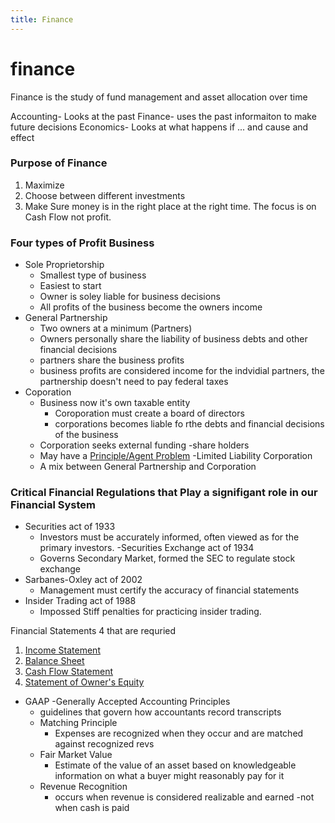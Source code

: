 ```yaml
---
title: Finance
---
```


# finance


Finance is the study of fund management and asset allocation over time

Accounting- Looks at the past
Finance- uses the past informaiton to make future decisions
Economics- Looks at what happens if ... and cause and effect

### Purpose of Finance
1. Maximize 
2. Choose between different investments
3. Make Sure money is in the right place at the right time.
The focus is on Cash Flow not profit.


### Four types of Profit Business 
- Sole Proprietorship
  - Smallest type of business
  - Easiest to start
  - Owner is soley liable for business decisions
  - All profits of the business become the owners income
- General Partnership
  - Two owners at a minimum (Partners)
  - Owners personally share the liability of business debts and other financial decisions
  - partners share the business profits
  - business profits are considered income for the indvidial partners, the partnership doesn't need to pay federal taxes
- Coporation
  - Business now it's own taxable entity
    - Coroporation must create a board of directors
    - corporations becomes liable fo rthe debts and financial decisions of the business
  - Corporation seeks external funding
    -share holders
  - May have a [Principle/Agent Problem](/princpleAgent)
-Limited Liability Corporation
  - A mix between General Partnership and Corporation
 
 ### Critical Financial Regulations that Play a signifigant role in our Financial System
 
- Securities act of 1933 
  - Investors must be accurately informed, often viewed as for the primary investors. 
-Securities Exchange act of 1934
  - Governs Secondary Market, formed the SEC to regulate stock exchange
- Sarbanes-Oxley act of 2002
  - Management must certify the accuracy of financial statements
- Insider Trading act of 1988
  - Impossed Stiff penalties for practicing insider trading.


Financial Statements 4 that are requried
1. [Income Statement](/incomeStatements)
2. [Balance Sheet](/balanceSheets)
3. [Cash Flow Statement](/cashFlowStatements)
4. [Statement of Owner's Equity](/ownersEquity)


- GAAP
  -Generally Accepted Accounting Principles
  - guidelines that govern how accountants record transcripts
  - Matching Principle
    - Expenses are recognized when they occur and are matched against recognized revs
  - Fair Market Value
    - Estimate of the value of an asset based on knowledgeable information on what a buyer might reasonably pay for it
  - Revenue Recognition
    - occurs when revenue is considered realizable and earned 
      -not when cash is paid

